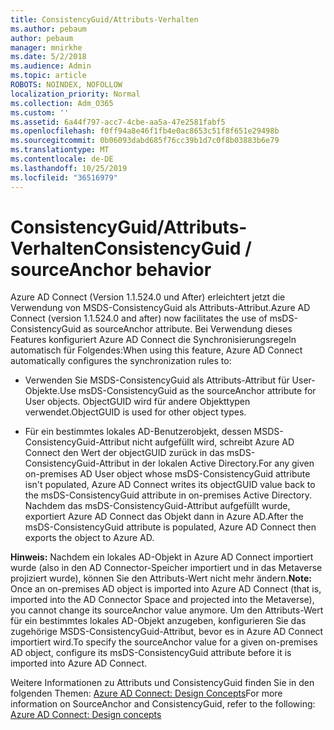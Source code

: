 ```yaml
---
title: ConsistencyGuid/Attributs-Verhalten
ms.author: pebaum
author: pebaum
manager: mnirkhe
ms.date: 5/2/2018
ms.audience: Admin
ms.topic: article
ROBOTS: NOINDEX, NOFOLLOW
localization_priority: Normal
ms.collection: Adm_O365
ms.custom: ''
ms.assetid: 6a44f797-acc7-4cbe-aa5a-47e2581fabf5
ms.openlocfilehash: f0ff94a8e46f1fb4e0ac8653c51f8f651e29498b
ms.sourcegitcommit: 0b06093dabd685f76cc39b1d7c0f8b03883b6e79
ms.translationtype: MT
ms.contentlocale: de-DE
ms.lasthandoff: 10/25/2019
ms.locfileid: "36516979"
---
```

# <a name="consistencyguid--sourceanchor-behavior"></a><span data-ttu-id="a6c48-102">ConsistencyGuid/Attributs-Verhalten</span><span class="sxs-lookup"><span data-stu-id="a6c48-102">ConsistencyGuid / sourceAnchor behavior</span></span>

<span data-ttu-id="a6c48-103">Azure AD Connect (Version 1.1.524.0 und After) erleichtert jetzt die Verwendung von MSDS-ConsistencyGuid als Attributs-Attribut.</span><span class="sxs-lookup"><span data-stu-id="a6c48-103">Azure AD Connect (version 1.1.524.0 and after) now facilitates the use of msDS-ConsistencyGuid as sourceAnchor attribute.</span></span> <span data-ttu-id="a6c48-104">Bei Verwendung dieses Features konfiguriert Azure AD Connect die Synchronisierungsregeln automatisch für Folgendes:</span><span class="sxs-lookup"><span data-stu-id="a6c48-104">When using this feature, Azure AD Connect automatically configures the synchronization rules to:</span></span>
  
- <span data-ttu-id="a6c48-105">Verwenden Sie MSDS-ConsistencyGuid als Attributs-Attribut für User-Objekte.</span><span class="sxs-lookup"><span data-stu-id="a6c48-105">Use msDS-ConsistencyGuid as the sourceAnchor attribute for User objects.</span></span> <span data-ttu-id="a6c48-106">ObjectGUID wird für andere Objekttypen verwendet.</span><span class="sxs-lookup"><span data-stu-id="a6c48-106">ObjectGUID is used for other object types.</span></span>
    
- <span data-ttu-id="a6c48-107">Für ein bestimmtes lokales AD-Benutzerobjekt, dessen MSDS-ConsistencyGuid-Attribut nicht aufgefüllt wird, schreibt Azure AD Connect den Wert der objectGUID zurück in das msDS-ConsistencyGuid-Attribut in der lokalen Active Directory.</span><span class="sxs-lookup"><span data-stu-id="a6c48-107">For any given on-premises AD User object whose msDS-ConsistencyGuid attribute isn't populated, Azure AD Connect writes its objectGUID value back to the msDS-ConsistencyGuid attribute in on-premises Active Directory.</span></span> <span data-ttu-id="a6c48-108">Nachdem das msDS-ConsistencyGuid-Attribut aufgefüllt wurde, exportiert Azure AD Connect das Objekt dann in Azure AD.</span><span class="sxs-lookup"><span data-stu-id="a6c48-108">After the msDS-ConsistencyGuid attribute is populated, Azure AD Connect then exports the object to Azure AD.</span></span>
    
 <span data-ttu-id="a6c48-109">**Hinweis:** Nachdem ein lokales AD-Objekt in Azure AD Connect importiert wurde (also in den AD Connector-Speicher importiert und in das Metaverse projiziert wurde), können Sie den Attributs-Wert nicht mehr ändern.</span><span class="sxs-lookup"><span data-stu-id="a6c48-109">**Note:** Once an on-premises AD object is imported into Azure AD Connect (that is, imported into the AD Connector Space and projected into the Metaverse), you cannot change its sourceAnchor value anymore.</span></span> <span data-ttu-id="a6c48-110">Um den Attributs-Wert für ein bestimmtes lokales AD-Objekt anzugeben, konfigurieren Sie das zugehörige MSDS-ConsistencyGuid-Attribut, bevor es in Azure AD Connect importiert wird.</span><span class="sxs-lookup"><span data-stu-id="a6c48-110">To specify the sourceAnchor value for a given on-premises AD object, configure its msDS-ConsistencyGuid attribute before it is imported into Azure AD Connect.</span></span> 
  
<span data-ttu-id="a6c48-111">Weitere Informationen zu Attributs und ConsistencyGuid finden Sie in den folgenden Themen: [Azure AD Connect: Design Concepts](https://docs.microsoft.com/azure/active-directory/connect/active-directory-aadconnect-design-concepts)</span><span class="sxs-lookup"><span data-stu-id="a6c48-111">For more information on SourceAnchor and ConsistencyGuid, refer to the following: [Azure AD Connect: Design concepts](https://docs.microsoft.com/azure/active-directory/connect/active-directory-aadconnect-design-concepts)</span></span>
  

